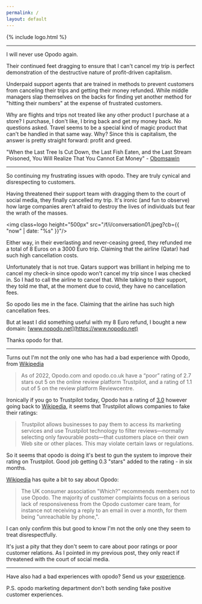```yaml
---
permalink: /
layout: default
---
```


{% include logo.html %}

<hr class="short">

I will never use Opodo again.

Their continued feet dragging to ensure that I can't cancel my trip is perfect demonstration of the destructive nature of profit-driven capitalism.

Underpaid support agents that are trained in methods to prevent customers from canceling their trips and getting their money refunded. While middle managers slap themselves on the backs for finding yet another method for "hitting their numbers" at the expense of frustrated customers.

Why are flights and trips not treated like any other product I purchase at a store? I purchase, I don't like, I bring back and get my money back. No questions asked. Travel seems to be a special kind of magic product that can't be handled in that same way. Why? Since this is capitalism, the answer is pretty straight forward: profit and greed.

"When the Last Tree Is Cut Down, the Last Fish Eaten, and the Last Stream Poisoned, You Will Realize That You Cannot Eat Money" - [Obomsawin](https://quoteinvestigator.com/2011/10/20/last-tree-cut/)

<hr class="short">

So continuing my frustrating issues with opodo. They are truly cynical and disrespecting to customers.

Having threatened their support team with dragging them to the court of social media, they finally cancelled my trip. It's ironic (and fun to observe) how large companies aren't afraid to destroy the lives of individuals but fear the wrath of the masses.

<img class=logo height="500px" src="/f/i/conversation01.jpeg?cb={{ "now" | date: "%s" }}"/>

Either way, in their everlasting and never-ceasing greed, they refunded me a total of 8 Euros on a 3000 Euro trip. Claiming that the airline (Qatar) had such high cancellation costs.

Unfortunately that is not true. Qatars support was brilliant in helping me to cancel my check-in since opodo won't cancel my trip since I was checked in. So I had to call the airline to cancel that. While talking to their support, they told me that, at the moment due to covid, they have no cancellation fees.

So opodo lies me in the face. Claiming that the airline has such high cancellation fees.

But at least I did something useful with my 8 Euro refund, I bought a new domain: [www.nopodo.net](https://www.nopodo.net)

Thanks opodo for that.


<hr class="short">

Turns out I'm not the only one who has had a bad experience with Opodo, from [Wikipedia](https://en.wikipedia.org/w/index.php?title=Opodo&oldid=1077423334#Criticism)

> As of 2022, Opodo.com and opodo.co.uk have a “poor” rating of 2.7 stars out 5 on the online review platform Trustpilot, and a rating of 1.1 out of 5 on the review platform Reviewcentre.

Ironically if you go to Trustpilot today, Opodo has a rating of [3.0](https://www.trustpilot.com/review/www.opodo.com) however going back to [Wikipedia](https://en.wikipedia.org/w/index.php?title=Trustpilot&oldid=1094745778#Criticism), it seems that Trustpilot allows companies to fake their ratings:

> Trustpilot allows businesses to pay them to access its marketing services and use Trustpilot technology to filter reviews—normally selecting only favourable posts—that customers place on their own Web site or other places. This may violate certain laws or regulations.

So it seems that opodo is doing it's best to gun the system to improve their rating on Trustpilot. Good job getting 0.3 "stars" added to the rating - in six months.

[Wikipedia](https://en.wikipedia.org/w/index.php?title=Opodo&oldid=1077423334#Criticism) has quite a bit to say about Opodo:

> The UK consumer association "Which?" recommends members not to use Opodo. The majority of customer complaints focus on a serious lack of responsiveness from the Opodo customer care team, for instance not receiving a reply to an email in over a month, for them being "unreachable by phone,".

I can only confirm this but good to know I'm not the only one they seem to treat disrespectfully.

It's just a pity that they don't seem to care about poor ratings or poor customer relations. As I pointed in my previous post, they only react if threatened with the court of social media.

<hr class="short">

Have also had a bad experiences with opodo? Send us your <a href="mailto:badexperiences@nopodo.net">experience</a>.

P.S. opodo marketing department don't both sending fake positive customer experiences.
